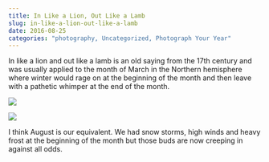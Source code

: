 ```yaml
---
title: In Like a Lion, Out Like a Lamb
slug: in-like-a-lion-out-like-a-lamb
date: 2016-08-25
categories: "photography, Uncategorized, Photograph Your Year"
---
```


<p>In like a lion and out like a lamb is an old saying from the 17th century and was usually applied to the month of March in the Northern hemisphere where winter would rage on at the beginning of the month and then leave with a pathetic whimper at the end of the month.</p>
<p><img src="https://res.cloudinary.com/dy6grlu8z/image/upload/v1558841807/kfrbgucjyfenhzdbfaw3.jpg"/></p>
<p><img src="https://res.cloudinary.com/dy6grlu8z/image/upload/v1558841808/qahhxuuici4m4sgmgmkm.jpg"/></p>
<p>I think August is our equivalent. We had snow storms, high winds and heavy frost at the beginning of the month but those buds are now creeping in against all odds.</p>
<p> </p>







